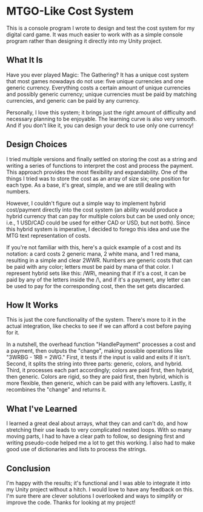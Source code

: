 # MTGO-Like Cost System

This is a console program I wrote to design and test the cost system for my digital card game. It was much easier to work with as a simple console program rather than designing it directly into my Unity project.

## What It Is

Have you ever played Magic: The Gathering? It has a unique cost system that most games nowadays do not use: five unique currencies and one generic currency. Everything costs a certain amount of unique currencies and possibly generic currency; unique currencies must be paid by matching currencies, and generic can be paid by any currency.

Personally, I love this system; it brings just the right amount of difficulty and necessary planning to be enjoyable. The learning curve is also very smooth. And if you don't like it, you can design your deck to use only one currency!

## Design Choices

I tried multiple versions and finally settled on storing the cost as a string and writing a series of functions to interpret the cost and process the payment. This approach provides the most flexibility and expandability. One of the things I tried was to store the cost as an array of size six; one position for each type. As a base, it's great, simple, and we are still dealing with numbers.

However, I couldn't figure out a simple way to implement hybrid cost/payment directly into the cost system (an ability would produce a hybrid currency that can pay for multiple colors but can be used only once; i.e., 1 USD/CAD could be used for either CAD or USD, but not both). Since this hybrid system is imperative, I decided to forego this idea and use the MTG text representation of costs.

If you're not familiar with this, here's a quick example of a cost and its notation: a card costs 2 generic mana, 2 white mana, and 1 red mana, resulting in a simple and clear 2WWR. Numbers are generic costs that can be paid with any color; letters must be paid by mana of that color. I represent hybrid sets like this: /WR\\, meaning that if it's a cost, it can be paid by any of the letters inside the /\\, and if it's a payment, any letter can be used to pay for the corresponding cost, then the set gets discarded.

## How It Works

This is just the core functionality of the system. There's more to it in the actual integration, like checks to see if we can afford a cost before paying for it.

In a nutshell, the overhead function "HandlePayment" processes a cost and a payment, then outputs the "change", making possible operations like "3WRBG - 1RB = 2WG." First, it tests if the input is valid and exits if it isn't. Second, it splits the string into three parts: generic, colors, and hybrid. Third, it processes each part accordingly; colors are paid first, then hybrid, then generic. Colors are rigid, so they are paid first, then hybrid, which is more flexible, then generic, which can be paid with any leftovers. Lastly, it recombines the "change" and returns it.

## What I've Learned

I learned a great deal about arrays, what they can and can't do, and how stretching their use leads to very complicated nested loops. With so many moving parts, I had to have a clear path to follow, so designing first and writing pseudo-code helped me a lot to get this working. I also had to make good use of dictionaries and lists to process the strings.

## Conclusion

I'm happy with the results; it's functional and I was able to integrate it into my Unity project without a hitch. I would love to have any feedback on this. I'm sure there are clever solutions I overlooked and ways to simplify or improve the code. Thanks for looking at my project!

